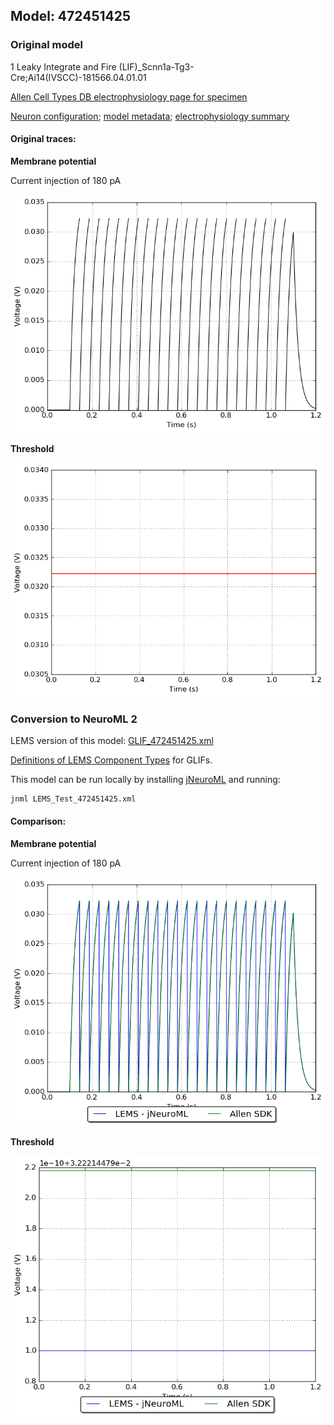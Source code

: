 
## Model: 472451425

### Original model

1 Leaky Integrate and Fire (LIF)_Scnn1a-Tg3-Cre;Ai14(IVSCC)-181566.04.01.01

[Allen Cell Types DB electrophysiology page for specimen](http://celltypes.brain-map.org/mouse/experiment/electrophysiology/470098860)

[Neuron configuration](neuron_config.json); [model metadata](model_metadata.json); [electrophysiology summary](ephys_sweeps.json)

#### Original traces:

**Membrane potential**

Current injection of 180 pA

![Original](MembranePotential_180pA.png)

**Threshold**

![Threshold](Threshold_180pA.png)

### Conversion to NeuroML 2

LEMS version of this model: [GLIF_472451425.xml](GLIF_472451425.xml)

[Definitions of LEMS Component Types](../GLIFs.xml) for GLIFs.

This model can be run locally by installing [jNeuroML](https://github.com/NeuroML/jNeuroML) and running:

    jnml LEMS_Test_472451425.xml

#### Comparison:

**Membrane potential**

Current injection of 180 pA

![Comparison](Comparison_180pA.png)

**Threshold**

![Comparison](Comparison_Threshold_180pA.png)